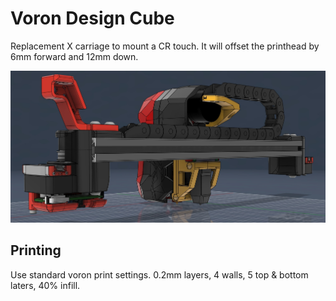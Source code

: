 # Voron Design Cube

Replacement X carriage to mount a CR touch. It will offset the printhead by 6mm forward and 12mm down.

![](./Images/X_back.jpg)

## Printing

Use standard voron print settings. 0.2mm layers, 4 walls, 5 top & bottom laters, 40% infill.
